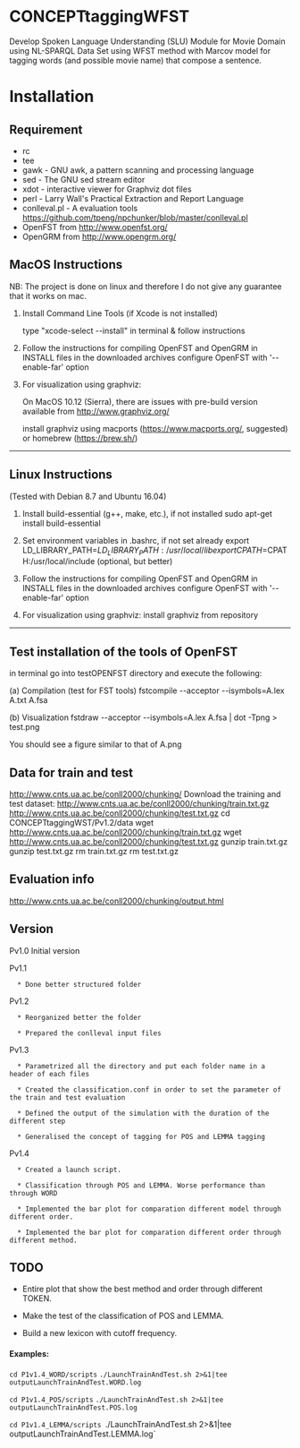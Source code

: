 # CONCEPTtaggingWFST
Develop Spoken Language Understanding (SLU) Module for Movie Domain using NL-SPARQL Data Set
using  WFST method with Marcov model for tagging words (and possible movie name) that compose a sentence.
# Installation
## Requirement
* rc 
* tee 
* gawk - GNU awk, a pattern scanning and processing language
* sed - The GNU sed stream editor
* xdot - interactive viewer for Graphviz dot files
* perl - Larry Wall's Practical Extraction and Report Language
* conlleval.pl - A evaluation tools https://github.com/tpeng/npchunker/blob/master/conlleval.pl
* OpenFST from http://www.openfst.org/
* OpenGRM from http://www.opengrm.org/

MacOS Instructions
--------------------------------------------------------------------------------
NB: The project is done on linux and therefore I do not give any guarantee that 
it works on mac.

1. Install Command Line Tools (if Xcode is not installed)

   type "xcode-select --install" in terminal & follow instructions
   
2. Follow the instructions for compiling OpenFST and OpenGRM in INSTALL files
   in the downloaded archives
   configure OpenFST with '--enable-far' option
   
3. For visualization using graphviz:

   On MacOS 10.12 (Sierra), there are issues with pre-build version available
   from http://www.graphviz.org/
   
   install graphviz using macports (https://www.macports.org/, suggested) or 
   homebrew (https://brew.sh/)
--------------------------------------------------------------------------------
Linux Instructions
--------------------------------------------------------------------------------
(Tested with Debian 8.7 and Ubuntu 16.04)

1. Install build-essential (g++, make, etc.), if not installed
   sudo apt-get install build-essential
   
2. Set environment variables in .bashrc, if not set already
   export LD_LIBRARY_PATH=$LD_LIBRARY_PATH:/usr/local/lib
   export CPATH=$CPATH:/usr/local/include (optional, but better)

3. Follow the instructions for compiling OpenFST and OpenGRM in INSTALL files
   in the downloaded archives
   configure OpenFST with '--enable-far' option

4. For visualization using graphviz:
   install graphviz from repository

--------------------------------------------------------------------------------
Test installation of the tools of OpenFST
--------------------------------------------------------------------------------

in terminal go into testOPENFST directory and execute the following:

   (a) Compilation (test for FST tools)
   fstcompile --acceptor --isymbols=A.lex A.txt A.fsa
   
   (b) Visualization
   fstdraw --acceptor --isymbols=A.lex A.fsa | dot -Tpng > test.png
   
   You should see a figure similar to that of A.png
   
## Data for train and test
<http://www.cnts.ua.ac.be/conll2000/chunking/>
Download the training and test dataset:
http://www.cnts.ua.ac.be/conll2000/chunking/train.txt.gz
http://www.cnts.ua.ac.be/conll2000/chunking/test.txt.gz
cd CONCEPTtaggingWST/Pv1.2/data
wget http://www.cnts.ua.ac.be/conll2000/chunking/train.txt.gz
wget http://www.cnts.ua.ac.be/conll2000/chunking/test.txt.gz
gunzip train.txt.gz
gunzip test.txt.gz
rm train.txt.gz
rm test.txt.gz


## Evaluation info
<http://www.cnts.ua.ac.be/conll2000/chunking/output.html>

## Version
Pv1.0 Initial version

Pv1.1 

      * Done better structured folder

Pv1.2 

      * Reorganized better the folder
	  
      * Prepared the conlleval input files

Pv1.3

      * Parametrized all the directory and put each folder name in a header of each files
	  
      * Created the classification.conf in order to set the parameter of the train and test evaluation
	  
      * Defined the output of the simulation with the duration of the different step
	  
      * Generalised the concept of tagging for POS and LEMMA tagging
	  
Pv1.4

	  * Created a launch script.

	  * Classification through POS and LEMMA. Worse performance than through WORD

	  * Implemented the bar plot for comparation different model through different order.

	  * Implemented the bar plot for comparation different order through different method.
	  
## TODO

* Entire plot that show the best method and order through different TOKEN.

* Make the test of the classification of POS and LEMMA.

* Build a new lexicon with cutoff frequency.

#### Examples:

`cd P1v1.4_WORD/scripts`
`./LaunchTrainAndTest.sh 2>&1|tee outputLaunchTrainAndTest.WORD.log`

`cd P1v1.4_POS/scripts`
`./LaunchTrainAndTest.sh 2>&1|tee outputLaunchTrainAndTest.POS.log`

`cd P1v1.4_LEMMA/scripts
`./LaunchTrainAndTest.sh 2>&1|tee outputLaunchTrainAndTest.LEMMA.log`

